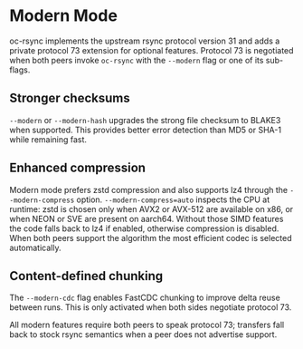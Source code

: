 # Modern Mode

oc-rsync implements the upstream rsync protocol version 31 and adds a private
protocol 73 extension for optional features. Protocol 73 is negotiated when both
peers invoke `oc-rsync` with the `--modern` flag or one of its sub-flags.

## Stronger checksums

`--modern` or `--modern-hash` upgrades the strong file checksum to BLAKE3 when
supported.  This provides better error detection than MD5 or SHA-1 while
remaining fast.

## Enhanced compression

Modern mode prefers zstd compression and also supports lz4 through the
`--modern-compress` option. `--modern-compress=auto` inspects the CPU at
runtime: zstd is chosen only when AVX2 or AVX-512 are available on x86, or when
NEON or SVE are present on aarch64. Without those SIMD features the code falls
back to lz4 if enabled, otherwise compression is disabled. When both peers
support the algorithm the most efficient codec is selected automatically.

## Content-defined chunking

The `--modern-cdc` flag enables FastCDC chunking to improve delta reuse between
runs.  This is only activated when both sides negotiate protocol 73.

All modern features require both peers to speak protocol 73; transfers fall back
to stock rsync semantics when a peer does not advertise support.
